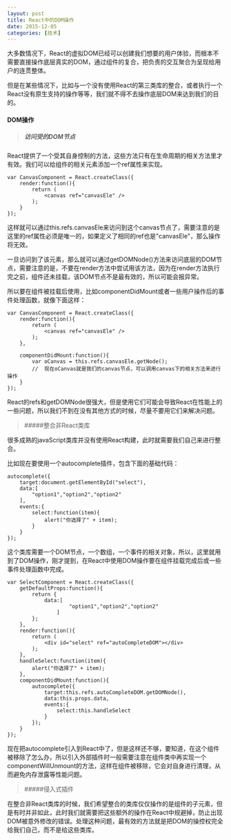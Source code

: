 ```yaml
---
layout: post
title: React中的DOM操作
date: 2015-12-05
categories: [技术]
---
```


大多数情况下，React的虚拟DOM已经可以创建我们想要的用户体验，而根本不需要直接操作底层真实的DOM，通过组件的复合，把负责的交互聚合为呈现给用户的连贯整体。

但是在某些情况下，比如与一个没有使用React的第三类库的整合，或者执行一个React没有原生支持的操作等等，我们就不得不去操作底层DOM来达到我们的目的。

#### DOM操作

> ##### 访问受的DOM节点

React提供了一个受其自身控制的方法，这些方法只有在生命周期的相关方法里才有效。我们可以给组件的相关元素添加一个ref属性来实现。

    var CanvasComponent = React.createClass({
        render:function(){
            return (
                <canvas ref="canvasEle" />
            );
        }
    });
    
这样就可以通过this.refs.canvasEle来访问到这个canvas节点了，需要注意的是这里的ref属性必须是唯一的，如果定义了相同的ref也是"canvasEle"，那么操作将无效。

一旦访问到了该元素，那么就可以通过getDOMNode()方法来访问底层的DOM节点，需要注意的是，不要在render方法中尝试用该方法，因为在render方法执行完之前，组件还未挂载，该DOM节点不是最有效的，所以可能会报异常。

所以要在组件被挂载后使用，比如componentDidMount或者一些用户操作后的事件处理函数，就像下面这样：

    var CanvasComponent = React.createClass({
        render:function(){
            return (
                <canvas ref="canvasEle" />
            );
        },
        
        componentDidMount:function(){
            var oCanvas = this.refs.canvasEle.getNode();
            //  现在oCanvas就是我们的canvas节点，可以调用canvas下的相关方法来进行操作
        }
    }); 

React的refs和getDOMNode很强大，但是使用它们可能会导致React在性能上的一些问题，所以我们不到在没有其他方式的时候，尽量不要用它们来解决问题。

> #####整合非React类库

很多成熟的javaScript类库并没有使用React构建，此时就需要我们自己来进行整合。

比如现在要使用一个autocomplete插件，包含下面的基础代码：
    
    autocomplete({
        target:document.getElementById("select"),
        data:[
            "option1","option2","option2"
        ],
        events:{
            select:function(item){
                alert("你选择了" + item);
            }
        }
    });
    
这个类库需要一个DOM节点，一个数组，一个事件的相关对象，所以，这里就用到了DOM操作，刚才提到，在React中使用DOM操作要在组件挂载完成后或一些事件处理函数中完成。

    var SelectComponent = React.createClass({
        getDefaultProps:function(){
            return {
                data:[
                        "option1","option2","option2"
                    ]
            };
        },
        render:function(){
            return (
                <div id="select" ref="autoCompleteDOM"></div>
            );
        },
        handleSelect:function(item){
            alert("你选择了" + item);
        },
        componentDidMount:function(){
            autocomplete({
                target:this.refs.autoCompleteDOM.getDOMNode(),
                data:this.props.data,
                events:{
                    select:this.handleSelect
                }
            });
        }
    });
    
现在把autocomplete引入到React中了，但是这样还不够，要知道，在这个组件被移除了怎么办，所以引入外部插件时一般需要注意在组件类中再实现一个componentWillUnmount的方法，这样在组件被移除，它会对自身进行清理，从而避免内存泄露等性能问题。

> #####侵入式插件

在整合非React类库的时候，我们希望整合的类库仅仅操作的是组件的子元素，但是有时并非如此，此时我们就需要把这些额外的操作在React中规避掉，防止出现DOM被意外修改的错误。处理这种问题，最有效的方法就是把DOM的操控权完全给我们自己，而不是给这些类库。

